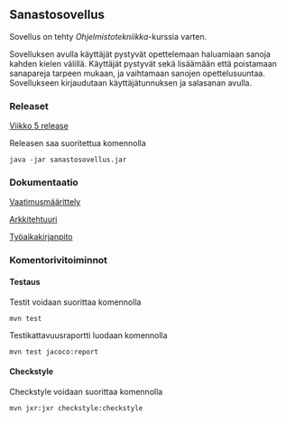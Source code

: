 ## Sanastosovellus

Sovellus on tehty *Ohjelmistotekniikka*-kurssia varten.


Sovelluksen avulla käyttäjät pystyvät opettelemaan haluamiaan sanoja kahden kielen välillä. Käyttäjät pystyvät sekä lisäämään että poistamaan sanapareja tarpeen mukaan, ja vaihtamaan sanojen opettelusuuntaa. Sovellukseen kirjaudutaan käyttäjätunnuksen ja salasanan avulla. 

### Releaset
[Viikko 5 release](https://github.com/riinaalisah/ot-harjoitustyo/releases/tag/Viikko5)

Releasen saa suoritettua komennolla
```
java -jar sanastosovellus.jar
```



### Dokumentaatio
[Vaatimusmäärittely](https://github.com/riinaalisah/ot-harjoitustyo/blob/master/dokumentaatio/vaatimusmaarittely.md)

[Arkkitehtuuri](https://github.com/riinaalisah/ot-harjoitustyo/blob/master/dokumentaatio/arkkitehtuuri.md)

[Työaikakirjanpito](https://github.com/riinaalisah/ot-harjoitustyo/blob/master/dokumentaatio/tyoaikakirjanpito.md)


### Komentorivitoiminnot

#### Testaus

Testit voidaan suorittaa komennolla 
```
mvn test
```

Testikattavuusraportti luodaan komennolla
```
mvn test jacoco:report
```

#### Checkstyle
Checkstyle voidaan suorittaa komennolla
```
mvn jxr:jxr checkstyle:checkstyle
```





